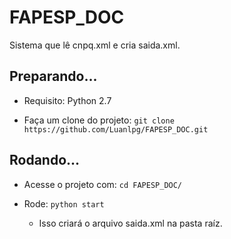 # FAPESP_DOC

Sistema que lê cnpq.xml e cria saida.xml.

## Preparando...

- Requisito: Python 2.7

- Faça um clone do projeto: `git clone https://github.com/Luanlpg/FAPESP_DOC.git`

## Rodando...

- Acesse o projeto com: `cd FAPESP_DOC/`

- Rode: `python start`
  - Isso criará o arquivo saida.xml na pasta raíz.
